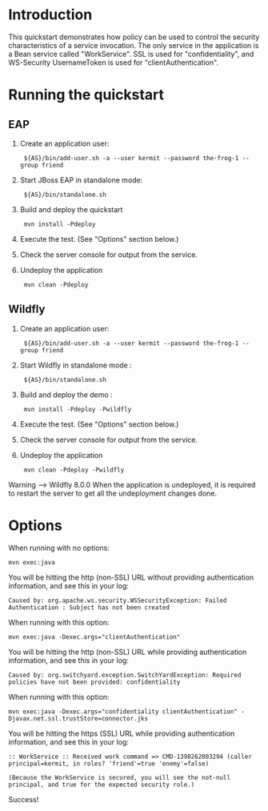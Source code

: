 Introduction
============
This quickstart demonstrates how policy can be used to control the security characteristics of a
service invocation.  The only service in the application is a Bean service called "WorkService".
SSL is used for "confidentiality", and WS-Security UsernameToken is used for "clientAuthentication".


Running the quickstart
======================


EAP
----------

1. Create an application user:

        ${AS}/bin/add-user.sh -a --user kermit --password the-frog-1 --group friend

2. Start JBoss EAP in standalone mode:

        ${AS}/bin/standalone.sh

3. Build and deploy the quickstart

        mvn install -Pdeploy

4. Execute the test. (See "Options" section below.)

5. Check the server console for output from the service.

6. Undeploy the application

        mvn clean -Pdeploy


Wildfly
----------


1. Create an application user:

        ${AS}/bin/add-user.sh -a --user kermit --password the-frog-1 --group friend

2. Start Wildfly in standalone mode :

        ${AS}/bin/standalone.sh

3. Build and deploy the demo :

        mvn install -Pdeploy -Pwildfly

4. Execute the test. (See "Options" section below.)

5. Check the server console for output from the service.

6. Undeploy the application

        mvn clean -Pdeploy -Pwildfly

Warning --> Wildfly 8.0.0 When the application is undeployed, it is required to restart the server to get all the undeployment changes done.

Options
=======

When running with no options:

    mvn exec:java

You will be hitting the http (non-SSL) URL without providing authentication information, and see this in your log:

    Caused by: org.apache.ws.security.WSSecurityException: Failed Authentication : Subject has not been created

When running with this option:

    mvn exec:java -Dexec.args="clientAuthentication"

You will be hitting the http (non-SSL) URL while providing authentication information, and see this in your log:

    Caused by: org.switchyard.exception.SwitchYardException: Required policies have not been provided: confidentiality

When running with this option:

    mvn exec:java -Dexec.args="confidentiality clientAuthentication" -Djavax.net.ssl.trustStore=connector.jks

You will be hitting the https (SSL) URL while providing authentication information, and see this in your log:

    :: WorkService :: Received work command => CMD-1398262803294 (caller principal=kermit, in roles? 'friend'=true 'enemy'=false)

    (Because the WorkService is secured, you will see the not-null principal, and true for the expected security role.)

Success!
